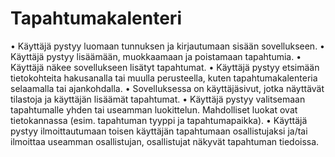 # Tapahtumakalenteri

 • Käyttäjä pystyy luomaan tunnuksen ja kirjautumaan sisään sovellukseen.
 • Käyttäjä pystyy lisäämään, muokkaamaan ja poistamaan tapahtumia.
 • Käyttäjä näkee sovellukseen lisätyt tapahtumat.
 • Käyttäjä pystyy etsimään tietokohteita hakusanalla tai muulla perusteella, kuten tapahtumakalenteria selaamalla tai ajankohdalla.
 • Sovelluksessa on käyttäjäsivut, jotka näyttävät tilastoja ja käyttäjän lisäämät tapahtumat.
 • Käyttäjä pystyy valitsemaan tapahtumalle yhden tai useamman luokittelun. Mahdolliset luokat ovat tietokannassa (esim. tapahtuman tyyppi ja tapahtumapaikka).
 • Käyttäjä pystyy ilmoittautumaan toisen käyttäjän tapahtumaan osallistujaksi ja/tai ilmoittaa useamman osallistujan, osallistujat näkyvät tapahtuman tiedoissa.
